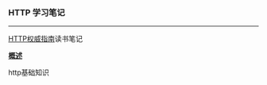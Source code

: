 ### HTTP 学习笔记

---

[HTTP权威指南](http://book.douban.com/subject/10746113/)读书笔记


[**概述**](https://github.com/hwshang/doc.s/blob/master/http/http概述.md)

http基础知识


